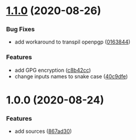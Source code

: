 # [1.1.0](https://github.com/satoruk/action-prepare/compare/v1.0.0...v1.1.0) (2020-08-26)


### Bug Fixes

* add workaround to transpil openpgp ([0163844](https://github.com/satoruk/action-prepare/commit/016384433071e7539e578d65687a4901f3f70c09))


### Features

* add GPG encryption ([c8b42cc](https://github.com/satoruk/action-prepare/commit/c8b42cc1b4fe0c0be98066f5155fd608fc6d3524))
* change inputs names to snake case ([40c9dfe](https://github.com/satoruk/action-prepare/commit/40c9dfe6f22ee85c4fa0d8f29a90f9171184f75a))

# 1.0.0 (2020-08-24)


### Features

* add sources ([867ad30](https://github.com/satoruk/action-prepare/commit/867ad301f989b2776cdc67080fe0766bedc81e7c))
